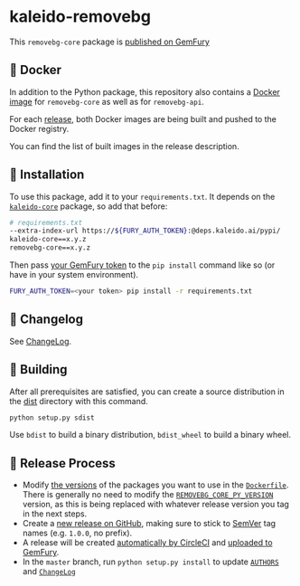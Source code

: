 # kaleido-removebg

This `removebg-core` package is [published on GemFury](https://manage.fury.io/dashboard/kaleido/package/pkg_1Pz7bq/)

## 🐳 Docker

In addition to the Python package, this repository also contains a [Docker image](Dockerfile) for `removebg-core`
as well as for `removebg-api`.

For each [release](https://github.com/remove-bg/kaleido-core-removebg/releases), both Docker images are being built
and pushed to the Docker registry.

You can find the list of built images in the release description.

## 🚀 Installation

To use this package, add it to your `requirements.txt`. It depends on the
[`kaleido-core`](https://github.com/remove-bg/kaleido-core-lib) package, so add that before:

```bash
# requirements.txt
--extra-index-url https://${FURY_AUTH_TOKEN}:@deps.kaleido.ai/pypi/
kaleido-core==x.y.z
removebg-core==x.y.z
```

Then pass [your GemFury token](https://gemfury.com/help/tokens/) to the `pip install` command like so (or
have in your system environment).

```bash
FURY_AUTH_TOKEN=<your token> pip install -r requirements.txt
```

## 📝 Changelog

See [ChangeLog](ChangeLog).

## 🧱 Building

After all prerequisites are satisfied, you can create a source distribution in the [dist](dist) directory
with this command.

```bash
python setup.py sdist
```

Use `bdist` to build a binary distribution, `bdist_wheel` to build a binary wheel.

## 🚚 Release Process

- Modify [the versions](https://github.com/remove-bg/kaleido-core-removebg/blob/master/Dockerfile#L29-L38) of the packages
  you want to use in the [`Dockerfile`](Dockerfile). There is generally no need to modify the
  [`REMOVEBG_CORE_PY_VERSION`](https://github.com/remove-bg/kaleido-core-removebg/blob/master/Dockerfile#L38) version, as
  this is being replaced with whatever release version you tag in the next steps.
- Create a [new release on GitHub](https://github.com/remove-bg/kaleido-core-removebg/releases), making
  sure to stick to [SemVer](https://semver.org) tag names (e.g. `1.0.0`, no prefix).
- A release will be created [automatically by CircleCI](https://app.circleci.com/pipelines/github/remove-bg/kaleido-core-removebg)
  and [uploaded to GemFury](https://manage.fury.io/dashboard/kaleido/package/pkg_1Pz7bq/).
- In the `master` branch, run `python setup.py install` to update [`AUTHORS`](AUTHORS) and [`ChangeLog`](ChangeLog)

